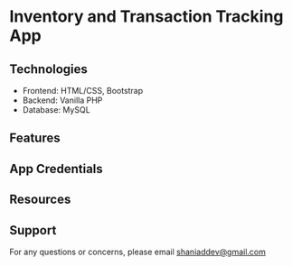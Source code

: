 # Inventory and Transaction Tracking App
## Technologies
- Frontend: HTML/CSS, Bootstrap
- Backend: Vanilla PHP
- Database: MySQL

## Features
## App Credentials
## Resources
## Support
For any questions or concerns, please email [shaniaddev@gmail.com](mailto:shaniaddev@gmail.com?subject=[GitHub]%20Inventory%20Transaction%20Vanilla%20PHP)
